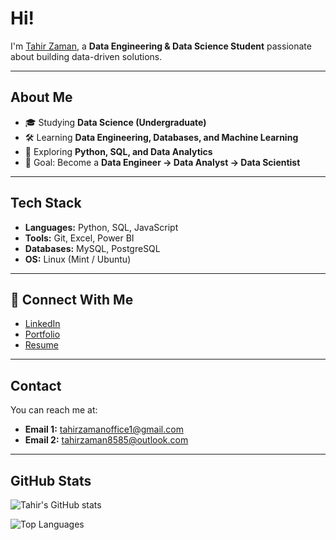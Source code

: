 # Hi!
I'm [Tahir Zaman](https://github.com/tahirzaman), a **Data Engineering & Data Science Student** passionate about building data-driven solutions.  

---

##  About Me
- 🎓 Studying **Data Science (Undergraduate)**  
- 🛠️ Learning **Data Engineering, Databases, and Machine Learning**  
- 🌱 Exploring **Python, SQL, and Data Analytics**  
- 🎯 Goal: Become a **Data Engineer → Data Analyst → Data Scientist**  

---

##  Tech Stack
- **Languages:** Python, SQL, JavaScript  
- **Tools:** Git, Excel, Power BI  
- **Databases:** MySQL, PostgreSQL  
- **OS:** Linux (Mint / Ubuntu)  

---

## 🔗 Connect With Me
- [LinkedIn](www.linkedin.com/in/tahir-zaman-9285722a8)  
- [Portfolio](https://my-porfolio-ten-bice.vercel.app/)  
- [Resume](https://drive.google.com/file/d/1d3AcX04EDM25OzhGrgr9QIZEV-sRr8xq/view?usp=sharing)  

---
##  Contact
You can reach me at:  
- **Email 1:** [tahirzamanoffice1@gmail.com](mailto:tahirzamanoffice1@gmail.com)  
- **Email 2:** [tahirzaman8585@outlook.com](mailto:tahirzaman8585@outlook.com)  

---

## GitHub Stats
![Tahir's GitHub stats](https://github-readme-stats.vercel.app/api?username=tahirzaman&show_icons=true&theme=tokyonight)  

![Top Languages](https://github-readme-stats.vercel.app/api/top-langs/?username=tahirzaman&layout=compact&theme=tokyonight)  


